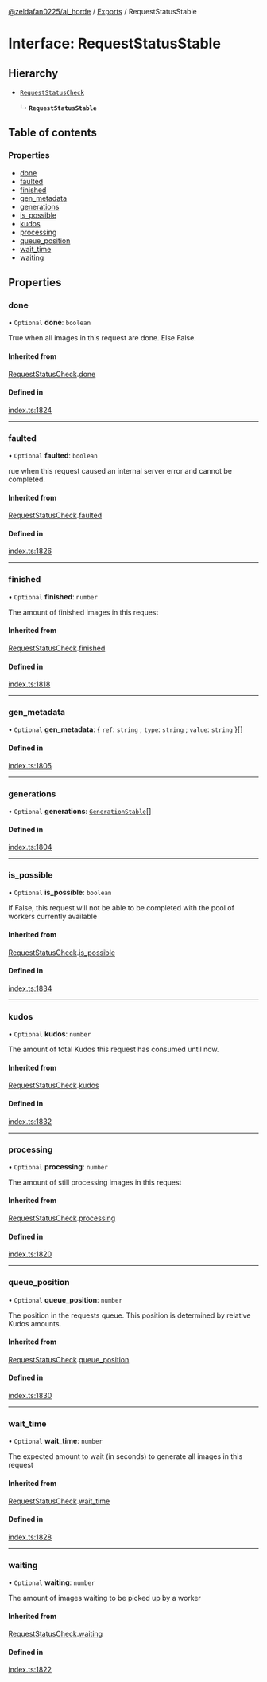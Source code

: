 [@zeldafan0225/ai_horde](../README.md) / [Exports](../modules.md) / RequestStatusStable

# Interface: RequestStatusStable

## Hierarchy

- [`RequestStatusCheck`](RequestStatusCheck.md)

  ↳ **`RequestStatusStable`**

## Table of contents

### Properties

- [done](RequestStatusStable.md#done)
- [faulted](RequestStatusStable.md#faulted)
- [finished](RequestStatusStable.md#finished)
- [gen\_metadata](RequestStatusStable.md#gen_metadata)
- [generations](RequestStatusStable.md#generations)
- [is\_possible](RequestStatusStable.md#is_possible)
- [kudos](RequestStatusStable.md#kudos)
- [processing](RequestStatusStable.md#processing)
- [queue\_position](RequestStatusStable.md#queue_position)
- [wait\_time](RequestStatusStable.md#wait_time)
- [waiting](RequestStatusStable.md#waiting)

## Properties

### done

• `Optional` **done**: `boolean`

True when all images in this request are done. Else False.

#### Inherited from

[RequestStatusCheck](RequestStatusCheck.md).[done](RequestStatusCheck.md#done)

#### Defined in

[index.ts:1824](https://github.com/ZeldaFan0225/ai_horde/blob/90eaabf/index.ts#L1824)

___

### faulted

• `Optional` **faulted**: `boolean`

rue when this request caused an internal server error and cannot be completed.

#### Inherited from

[RequestStatusCheck](RequestStatusCheck.md).[faulted](RequestStatusCheck.md#faulted)

#### Defined in

[index.ts:1826](https://github.com/ZeldaFan0225/ai_horde/blob/90eaabf/index.ts#L1826)

___

### finished

• `Optional` **finished**: `number`

The amount of finished images in this request

#### Inherited from

[RequestStatusCheck](RequestStatusCheck.md).[finished](RequestStatusCheck.md#finished)

#### Defined in

[index.ts:1818](https://github.com/ZeldaFan0225/ai_horde/blob/90eaabf/index.ts#L1818)

___

### gen\_metadata

• `Optional` **gen\_metadata**: { `ref`: `string` ; `type`: `string` ; `value`: `string`  }[]

#### Defined in

[index.ts:1805](https://github.com/ZeldaFan0225/ai_horde/blob/90eaabf/index.ts#L1805)

___

### generations

• `Optional` **generations**: [`GenerationStable`](GenerationStable.md)[]

#### Defined in

[index.ts:1804](https://github.com/ZeldaFan0225/ai_horde/blob/90eaabf/index.ts#L1804)

___

### is\_possible

• `Optional` **is\_possible**: `boolean`

If False, this request will not be able to be completed with the pool of workers currently available

#### Inherited from

[RequestStatusCheck](RequestStatusCheck.md).[is_possible](RequestStatusCheck.md#is_possible)

#### Defined in

[index.ts:1834](https://github.com/ZeldaFan0225/ai_horde/blob/90eaabf/index.ts#L1834)

___

### kudos

• `Optional` **kudos**: `number`

The amount of total Kudos this request has consumed until now.

#### Inherited from

[RequestStatusCheck](RequestStatusCheck.md).[kudos](RequestStatusCheck.md#kudos)

#### Defined in

[index.ts:1832](https://github.com/ZeldaFan0225/ai_horde/blob/90eaabf/index.ts#L1832)

___

### processing

• `Optional` **processing**: `number`

The amount of still processing images in this request

#### Inherited from

[RequestStatusCheck](RequestStatusCheck.md).[processing](RequestStatusCheck.md#processing)

#### Defined in

[index.ts:1820](https://github.com/ZeldaFan0225/ai_horde/blob/90eaabf/index.ts#L1820)

___

### queue\_position

• `Optional` **queue\_position**: `number`

The position in the requests queue. This position is determined by relative Kudos amounts.

#### Inherited from

[RequestStatusCheck](RequestStatusCheck.md).[queue_position](RequestStatusCheck.md#queue_position)

#### Defined in

[index.ts:1830](https://github.com/ZeldaFan0225/ai_horde/blob/90eaabf/index.ts#L1830)

___

### wait\_time

• `Optional` **wait\_time**: `number`

The expected amount to wait (in seconds) to generate all images in this request

#### Inherited from

[RequestStatusCheck](RequestStatusCheck.md).[wait_time](RequestStatusCheck.md#wait_time)

#### Defined in

[index.ts:1828](https://github.com/ZeldaFan0225/ai_horde/blob/90eaabf/index.ts#L1828)

___

### waiting

• `Optional` **waiting**: `number`

The amount of images waiting to be picked up by a worker

#### Inherited from

[RequestStatusCheck](RequestStatusCheck.md).[waiting](RequestStatusCheck.md#waiting)

#### Defined in

[index.ts:1822](https://github.com/ZeldaFan0225/ai_horde/blob/90eaabf/index.ts#L1822)
